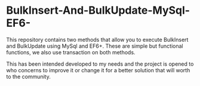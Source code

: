 # BulkInsert-And-BulkUpdate-MySql-EF6-
This repository contains two methods that allow you to execute BulkInsert and BulkUpdate using MySql and EF6+. These are simple but functional functions, we also use transaction on both methods.

This has been intended developed to my needs and the project is opened to who concerns to improve it or change it for a better solution that will worth to the community.
